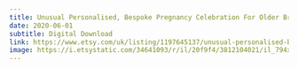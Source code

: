 ```yaml
---
title: Unusual Personalised, Bespoke Pregnancy Celebration For Older Brother or Sister To Be Keepsake Art Print 
date: 2020-06-01
subtitle: Digital Download
link: https://www.etsy.com/uk/listing/1197645137/unusual-personalised-bespoke-pregnancy
image: https://i.etsystatic.com/34641093/r/il/20f9f4/3812104021/il_794xN.3812104021_mzrq.jpg
---
```


